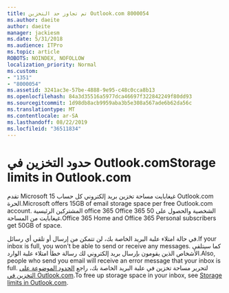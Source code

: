 ```yaml
---
title: تم تجاوز حد التخزين Outlook.com 8000054
ms.author: daeite
author: daeite
manager: jackiesm
ms.date: 5/31/2018
ms.audience: ITPro
ms.topic: article
ROBOTS: NOINDEX, NOFOLLOW
localization_priority: Normal
ms.custom:
- "1351"
- "8000054"
ms.assetid: 3241ac3e-57be-4888-9e95-c48c0cca8b13
ms.openlocfilehash: 84a3d35516a5977dca46697f322842249f80dd93
ms.sourcegitcommit: 1d98db8acb9959aba3b5e308a567ade6b62da56c
ms.translationtype: MT
ms.contentlocale: ar-SA
ms.lasthandoff: 08/22/2019
ms.locfileid: "36511834"
---
```

# <a name="storage-limits-in-outlookcom"></a><span data-ttu-id="1f671-102">حدود التخزين في Outlook.com</span><span class="sxs-lookup"><span data-stu-id="1f671-102">Storage limits in Outlook.com</span></span>

<span data-ttu-id="1f671-103">تقدم Microsoft 15 غيغابايت مساحة تخزين بريد إلكتروني كل حساب Outlook.com الحرة.</span><span class="sxs-lookup"><span data-stu-id="1f671-103">Microsoft offers 15GB of email storage space per free Outlook.com account.</span></span> <span data-ttu-id="1f671-104">المشتركين الرئيسية office 365 Office 365 الشخصية والحصول على 50 غيغابايت من المساحة.</span><span class="sxs-lookup"><span data-stu-id="1f671-104">Office 365 Home and Office 365 Personal subscribers get 50GB of space.</span></span>
  
<span data-ttu-id="1f671-105">في حالة امتلاء علبة البريد الخاصة بك، لن تتمكن من إرسال أو تلقي أي رسائل.</span><span class="sxs-lookup"><span data-stu-id="1f671-105">If your inbox is full, you won't be able to send or receive any messages.</span></span> <span data-ttu-id="1f671-106">كما سيتلقى الأشخاص الذين يقومون بإرسال بريد إلكتروني لك رسالة خطأ امتلاء علبة الوارد.</span><span class="sxs-lookup"><span data-stu-id="1f671-106">Also, people who send you email will receive an error message that your inbox is full.</span></span> <span data-ttu-id="1f671-107">لتحرير مساحة تخزين في علبة البريد الخاصة بك، راجع [الحدود الموضوعة على التخزين في Outlook.com](https://go.microsoft.com/fwlink/p/?linkid=2001900&amp;clcid=0x409).</span><span class="sxs-lookup"><span data-stu-id="1f671-107">To free up storage space in your inbox, see [Storage limits in Outlook.com](https://go.microsoft.com/fwlink/p/?linkid=2001900&amp;clcid=0x409).</span></span>
  